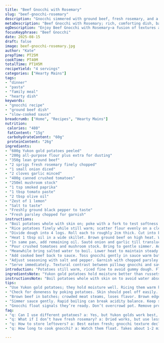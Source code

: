 ```yaml
---
title: "Beef Gnocchi with Rosemary"
slug: "beef-gnocchi-rosemary"
description: "Gnocchi simmered with ground beef, fresh rosemary, and a twist of smoked paprika. Slow-cooked tomato sauce that thickens while mingling flavors. No eggs; replaced beef broth with mushroom stock for depth. Potatoes swapped to Yukon gold for creamier texture. Sauté beef till fat renders, brown edges crisp that scent your kitchen with roasted meat aroma. Gnocchi float signals cooking done. A dash of lemon zest brightens the whole dish. Simple ingredients layered smartly for rich taste without fuss."
metaDescription: "Beef Gnocchi with Rosemary; rich, comforting dish, balanced flavors, hearty sauce kissed by lemon zest, a culinary masterpiece."
ogDescription: "Enjoy Beef Gnocchi with Rosemary—a fusion of textures and flavors, savory meat sauce, pillowy dumplings, and a touch of brightness."
focusKeyphrase: "Beef Gnocchi"
date: 2025-08-15
draft: false
image: beef-gnocchi-rosemary.jpg
author: "Kate"
prepTime: PT25M
cookTime: PT40M
totalTime: PT1H5M
recipeYield: "4 servings"
categories: ["Hearty Mains"]
tags:
- "dinner"
- "pasta"
- "family meal"
- "hearty dish"
keywords:
- "gnocchi recipe"
- "ground beef dish"
- "slow-cooked sauce"
breadcrumb: ["Home", "Recipes", "Hearty Mains"]
nutrition: 
 calories: "480"
 fatContent: "15g"
 carbohydrateContent: "60g"
 proteinContent: "26g"
ingredients:
- "600g Yukon gold potatoes peeled"
- "200g all-purpose flour plus extra for dusting"
- "350g lean ground beef"
- "2 sprigs fresh rosemary finely chopped"
- "1 small onion diced"
- "2 cloves garlic minced"
- "400g canned crushed tomatoes"
- "250ml mushroom stock"
- "1 tsp smoked paprika"
- "1 tbsp tomato paste"
- "2 tbsp olive oil"
- "Zest of 1 lemon"
- "Salt to taste"
- "Freshly ground black pepper to taste"
- "Fresh parsley chopped for garnish"
instructions:
- "Boil potatoes whole with skin on; poke with a fork to test softness. Skin slips off easily when done, about 20 mins. Drain and let steam dry under a towel. Hot potatoes release less moisture when riced."
- "Rice potatoes finely while still warm; scatter flour evenly on a clean bench. Combine potatoes and flour gently. Knead lightly, avoid overworking—dough must stay tender, not sticky. Add salt sparingly."
- "Divide dough into 4 logs. Roll each to roughly 2cm thick. Cut into bite-sized pieces. Roll on fork tines or gnocchi board for ridges. Helps sauce cling. Set aside on floured tray."
- "Heat 1 tbsp oil in a wide skillet. Brown ground beef on high heat. Watch for fat rendering, edges caramelizing. Avoid crowding pan or meat will steam, turn gray and dry. Remove beef, set aside."
- "In same pan, add remaining oil. Sauté onion and garlic till translucent, sniff that sweet onion aroma. Add tomato paste and smoked paprika, stir 1 min to toast spices releasing fragrance."
- "Pour crushed tomatoes and mushroom stock. Bring to gentle simmer. Add chopped rosemary. Reduce heat slightly to maintain a slow bubble. Sauce thickens while herbs infuse."
- "Meanwhile bring salted water to boil. Lower heat to maintain steady simmer. Drop gnocchi in batches. Stir gently to keep from sticking. Gnocchi rise and float within 1-2 mins. Remove with slotted spoon."
- "Add cooked beef back to sauce. Toss gnocchi gently in sauce warm but off heat. Lemon zest folded in at this point lifts heaviness, balances rich meat and tomatoes."
- "Adjust seasoning with salt and pepper. Garnish with chopped parsley."
- "Serve immediately. Textural contrast between pillowy gnocchi and savory meat sauce marks success. Sauce clings to ridges, melted earthy rosemary lingers on palate."
introduction: "Potatoes still warm, riced fine to avoid gummy dough. Flour dusted lightly, just enough to coax them into pillowy gnocchi. Ground beef browned sharp; fat crackling in hot pan—the base you build flavor on. Rosemary chopped fresh, not dried, its piney scent cutting through rich tomato sauce thickened slowly by simmering. Swapped beef broth for mushroom stock gives earthiness without heaviness. Yukon golds chosen for creamy softness. Gnocchi rise like little pillows to surface; visual cue, not a timer. Lemon zest brightens, parsley freshness ties it all. No eggs here; texture relies on potato and technique. Work fast to keep dough tender. That first bite—the chew of gnocchi with succulent beef, herbs punctuating, acid lifting. No fluff, just straight-up skill, smell and taste."
ingredientsNote: "Yukon gold potatoes hold moisture better than russets, yielding tender gnocchi but still light. Flour quantity varies with potato dryness—add slowly to avoid toughest dough. Mushroom stock replaces beef broth; adds depth without heaviness or overpowering beef flavor. Smoked paprika in place of plain adds subtle warmth and complexity. If fresh rosemary scarce, substitute dried but use sparingly—herbs concentrate when dried. Lemon zest is optional but highly recommended to cut richness. Olive oil for sautéing better flavor than butter here; also tolerates higher heat for beef browning. Garlic and onion base forms savory backbone; sauté till translucent, not brown, avoid bitter notes. Tomato paste boosts umami, thickens sauce before liquid added. Keep salt moderate early; flavors concentrate on reducing sauce."
instructionsNote: "Boil potatoes whole with skin on to avoid water absorption—drying them before ricing minimizes moisture in dough. Rice while warm for smooth texture—don't mash. Flour slowly and knead just to combine; tough gnocchi come from overworking. Brown beef in batches, letting fat render and edges crisp; no crowding pan. Use same pan for sauce base; beef bits left behind add umami. Simmer sauce gently—rapid boil breaks acidity balance and makes sauce grainy. Drop gnocchi into salted simmering water, not full rolling boil, to avoid falling apart. Gnocchi floating means done; cook in small batches, removing promptly avoids sogginess. Fold gnocchi in sauce off heat to keep integrity of pasta. Lemon zest last step brightens, don’t cook it or lose aromatics. Garnish fresh for best visual and flavor punch. Serve immediately; gnocchi texture declines if held too long or overcooked."
tips:
- "Use Yukon gold potatoes; they hold moisture well. Ricing them warm helps keep dough light. Sift flour onto a clean surface; avoid clumping. Add it slowly—texture matters."
- "Check for doneness by poking potatoes. Skin should peel off easily. Avoid mashing—rice type keeps gnocchi fluffy. Keep dough tender, overworking toughens it."
- "Brown beef in batches; crowded meat steams, loses flavor. Brown edges crispy. Frankly, that caramelization sends aroma across the kitchen. Enjoy it."
- "Simmer sauce gently. Rapid boiling can break acidity balance. Keep sound of light bubbling. Avoid stirring too hard. Sauce thickens, herbs infuse, flavors deepen."
- "Gnocchi float signals they’re ready. Don’t overcrowd pot. Remove promptly. If they sit too long, they become waterlogged. Not what you want, no."
faq:
- "q: Can I use different potatoes? a: Yes, but Yukon golds work best, give that creamy texture. Others might absorb more moisture. Not ideal for light gnocchi."
- "q: What if I don’t have fresh rosemary? a: Dried works, but use less. Its flavor intensifies. Add only half the dried; adjust taste as needed."
- "q: How to store leftovers? a: Best eaten fresh; gnocchi texture declines. Keep sauce separate when storing. Refrigerate both. Can reheat gently."
- "q: How long to cook gnocchi? a: Watch them float. Takes about 1-2 mins. Remove them when they rise. Test first batch—adjust timing for your setup."

---
```

